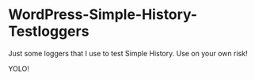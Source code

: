 # WordPress-Simple-History-Testloggers
Just some loggers that I use to test Simple History. Use on your own risk!

YOLO!
